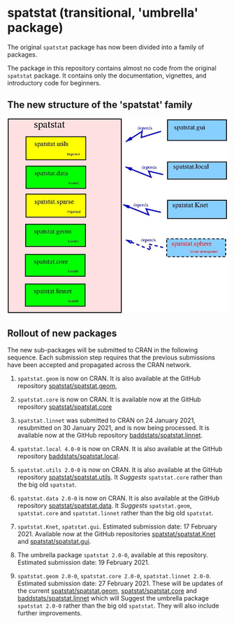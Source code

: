 # spatstat (transitional, 'umbrella' package)

The original `spatstat` package has now been divided into a family of packages.

The package in this repository
contains almost no code from the original `spatstat` package.
It contains only the documentation, vignettes, and introductory
code for beginners.

## The new structure of the 'spatstat' family

![Spatstat pieces](RepoStuff/newspatstat.jpg)

## Rollout of new packages

The new sub-packages will be submitted to CRAN in the following sequence.
Each submission step requires that the previous submissions have been
accepted and propagated across the CRAN network.

1. `spatstat.geom` is now on CRAN.
It is also available at the GitHub repository
[spatstat/spatstat.geom](https://github.com/spatstat/spatstat.geom),

2. `spatstat.core` is now on CRAN.
It is available now at the GitHub repository
[spatstat/spatstat.core](https://github.com/spatstat/spatstat.core)

3. `spatstat.linnet` was submitted to CRAN on 24 January 2021,
resubmitted on 30 January 2021, and is now being processed.
It is available now at the GitHub repository
[baddstats/spatstat.linnet](https://github.com/baddstats/spatstat.linnet).

4. `spatstat.local 4.0-0` is now on CRAN.
It is also available at the GitHub repository
[baddstats/spatstat.local](https://github.com/baddstats/spatstat.local).

5. `spatstat.utils 2.0-0` is now on CRAN.
It is also available at the GitHub repository
[spatstat/spatstat.utils](https://github.com/spatstat/spatstat.utils).
It _Suggests_ `spatstat.core` rather than the big old `spatstat`.

6. `spatstat.data 2.0-0` is now on CRAN.
It is also available at the GitHub repository
[spatstat/spatstat.data](https://github.com/spatstat/spatstat.data).
It _Suggests_ `spatstat.geom`, `spatstat.core` and `spatstat.linnet`
rather than the big old `spatstat`.

7. `spatstat.Knet`, `spatstat.gui`.
Estimated submission date: 17 February 2021.
Available now at the GitHub repositories
[spatstat/spatstat.Knet](https://github.com/spatstat/spatstat.Knet) and
[spatstat/spatstat.gui](https://github.com/spatstat/spatstat.gui).

7. The umbrella package `spatstat 2.0-0`, available at this repository.
Estimated submission date: 19 February 2021.

9. `spatstat.geom 2.0-0`, `spatstat.core 2.0-0`, `spatstat.linnet 2.0-0`.
Estimated submission date: 27 February 2021.
These will be updates of the current 
[spatstat/spatstat.geom](https://github.com/spatstat/spatstat.geom),
[spatstat/spatstat.core](https://github.com/spatstat/spatstat.core) and
[baddstats/spatstat.linnet](https://github.com/baddstats/spatstat.linnet)
which will Suggest the umbrella package `spatstat 2.0-0`
rather than the big old `spatstat`. They will also include further
improvements.

